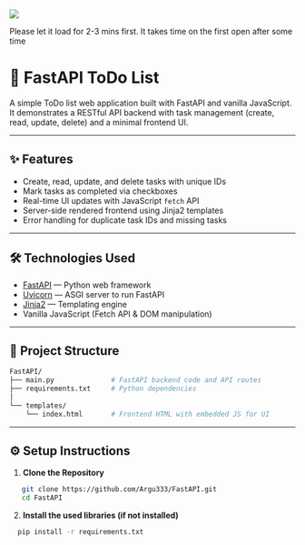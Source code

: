 <a href="https://api.render.com/deploy/srv-d13svemmcj7s738dqka0?key=w0cLzScxBew" target="_blank">
  <img src="https://img.shields.io/badge/Click%20here%20then%20retry-blue?label=If%20the%20list%20is%20unresponsive%20at%20argu333.github.io%2FFastAPI%2F&labelColor=white" />
</a>

Please let it load for 2-3 mins first. It takes time on the first open after some time

# 🚀 FastAPI ToDo List

A simple ToDo list web application built with FastAPI and vanilla JavaScript.  
It demonstrates a RESTful API backend with task management (create, read, update, delete) and a minimal frontend UI.

---

## ✨ Features

- Create, read, update, and delete tasks with unique IDs
- Mark tasks as completed via checkboxes
- Real-time UI updates with JavaScript `fetch` API
- Server-side rendered frontend using Jinja2 templates
- Error handling for duplicate task IDs and missing tasks

---

## 🛠 Technologies Used

- [FastAPI](https://fastapi.tiangolo.com/) — Python web framework
- [Uvicorn](https://www.uvicorn.org/) — ASGI server to run FastAPI
- [Jinja2](https://jinja.palletsprojects.com/) — Templating engine
- Vanilla JavaScript (Fetch API & DOM manipulation)

---

## 📁 Project Structure

```bash
FastAPI/
├── main.py              # FastAPI backend code and API routes
├── requirements.txt     # Python dependencies
│
└── templates/
    └── index.html       # Frontend HTML with embedded JS for UI
```

---

## ⚙️ Setup Instructions

1. **Clone the Repository**

```bash
   git clone https://github.com/Argu333/FastAPI.git
   cd FastAPI
```
2. **Install the used libraries (if not installed)**
```bash
  pip install -r requirements.txt
```
